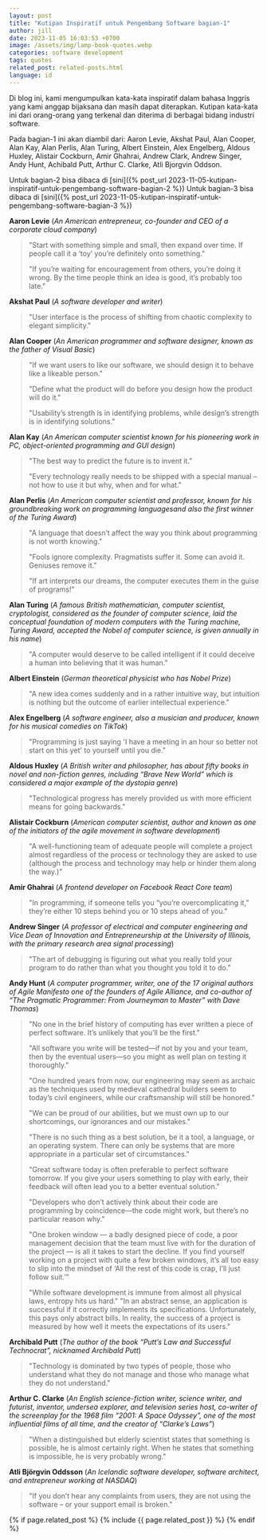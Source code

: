 ```yaml
---
layout: post
title: "Kutipan Inspiratif untuk Pengembang Software bagian-1"
author: jill
date: 2023-11-05 16:03:53 +0700
image: /assets/img/lamp-book-quotes.webp
categories: software development
tags: quotes
related_post: related-posts.html
language: id
---
```

Di blog ini, kami mengumpulkan kata-kata inspiratif dalam bahasa Inggris yang kami anggap 
bijaksana dan masih dapat diterapkan. Kutipan kata-kata ini dari orang-orang yang terkenal dan 
diterima di berbagai bidang industri software. 

Pada bagian-1 ini akan diambil dari: Aaron Levie, Akshat Paul, Alan Cooper, Alan Kay, Alan Perlis, 
Alan Turing, Albert Einstein, Alex Engelberg, Aldous Huxley, Alistair Cockburn, Amir Ghahrai, 
Andrew Clark, Andrew Singer, Andy Hunt, Achibald Putt, Arthur C. Clarke, Atli Bjorgvin Oddson.

Untuk bagian-2 bisa dibaca di [sini]({% post_url 2023-11-05-kutipan-inspiratif-untuk-pengembang-software-bagian-2 %})
Untuk bagian-3 bisa dibaca di [sini]({% post_url 2023-11-05-kutipan-inspiratif-untuk-pengembang-software-bagian-3 %})

**Aaron Levie** (*An American entrepreneur, co-founder and CEO of a corporate cloud company*)

> "Start with something simple and small, then expand over time. If people call it a ‘toy’ you’re definitely onto something."
>
> "If you’re waiting for encouragement from others, you’re doing it wrong. By the time people think an idea is good, it’s probably too late."

**Akshat Paul** (*A software developer and writer*)

> "User interface is the process of shifting from chaotic complexity to elegant simplicity."


**Alan Cooper** (*An American programmer and software designer, known as the father of Visual Basic*)

> "If we want users to like our software, we should design it to behave like a likeable person."
> 
> "Define what the product will do before you design how the product will do it."
>
> "Usability’s strength is in identifying problems, while design’s strength is in identifying solutions."

**Alan Kay** (*An American computer scientist known for his pioneering work in PC, object-oriented programming and GUI design*)

> "The best way to predict the future is to invent it."
> 
> "Every technology really needs to be shipped with a special manual – not how to use it but why, when and for what."

**Alan Perlis** (*An American computer scientist and professor, known for his groundbreaking work on programming languages ​​and also the first winner of the Turing Award*)

> "A language that doesn’t affect the way you think about programming is not worth knowing."
> 
> "Fools ignore complexity. Pragmatists suffer it. Some can avoid it. Geniuses remove it."
> 
> "If art interprets our dreams, the computer executes them in the guise of programs!"

**Alan Turing** (*A famous British mathematician, computer scientist, cryptologist, considered as the founder of computer science, laid the conceptual foundation of modern computers with the Turing machine, Turing Award, accepted the Nobel of computer science, is given annually in his name*)

> "A computer would deserve to be called intelligent if it could deceive a human into believing that it was human."

**Albert Einstein** (*German theoretical physicist who has Nobel Prize*)

> "A new idea comes suddenly and in a rather intuitive way, but intuition is nothing but the outcome of earlier intellectual experience."

**Alex Engelberg** (*A software engineer, also a musician and producer, known for his musical comedies on TikTok*)

> "Programming is just saying 'I have a meeting in an hour so better not start on this yet' to yourself until you die."

**Aldous Huxley** (*A British writer and philosopher, has about fifty books in novel and non-fiction genres, including “Brave New World” which is considered a major example of the dystopia genre*)

> "Technological progress has merely provided us with more efficient means for going backwards."

**Alistair Cockburn** (*American computer scientist, author and known as one of the initiators of the agile movement in software development*)

> "A well-functioning team of adequate people will complete a project almost regardless of the process or technology they are asked to use (although the process and technology may help or hinder them along the way.)"

**Amir Ghahrai** (*A frontend developer on Facebook React Core team*)

> "In programming, if someone tells you “you’re overcomplicating it,” they’re either 10 steps behind you or 10 steps ahead of you."

**Andrew Singer** (*A professor of electrical and computer engineering and Vice Dean of Innovation and Entrepreneurship at the University of Illinois, with the primary research area signal processing*)

> "The art of debugging is figuring out what you really told your program to do rather than what you thought you told it to do."

**Andy Hunt** (*A computer programmer, writer, one of the 17 original authors of Agile Manifesto one of the founders of Agile Alliance, and co-author of “The Pragmatic Programmer: From Journeyman to Master” with Dave Thomas*)

> "No one in the brief history of computing has ever written a piece of perfect software. It’s unlikely that you’ll be the first."
> 
> "All software you write will be tested—if not by you and your team, then by the eventual users—so you might as well plan on testing it thoroughly."
> 
> "One hundred years from now, our engineering may seem as archaic as the techniques used by medieval cathedral builders seem to today’s civil engineers, while our craftsmanship will still be honored."
> 
> "We can be proud of our abilities, but we must own up to our shortcomings, our ignorances and our mistakes."
> 
> "There is no such thing as a best solution, be it a tool, a language, or an operating system. There can only be systems that are more appropriate in a particular set of circumstances."
> 
> "Great software today is often preferable to perfect software tomorrow. If you give your users something to play with early, their feedback will often lead you to a better eventual solution."
> 
> "Developers who don’t actively think about their code are programming by coincidence—the code might work, but there’s no particular reason why."
> 
> "One broken window — a badly designed piece of code, a poor management decision that the team must live with for the duration of the project — is all it takes to start the decline. If you find yourself working on a project with quite a few broken windows, it’s all too easy to slip into the mindset of ‘All the rest of this code is crap, I’ll just follow suit.’”
> 
> "While software development is immune from almost all physical laws, entropy hits us hard."
> "In an abstract sense, an application is successful if it correctly implements its specifications. Unfortunately, this pays only abstract bills. In reality, the success of a project is measured by how well it meets the expectations of its users."

**Archibald Putt** (*The author of the book “Putt’s Law and Successful Technocrat”, nicknamed Archibald Putt*)

> "Technology is dominated by two types of people, those who understand what they do not manage and those who manage what they do not understand."

**Arthur C. Clarke** (*An English science-fiction writer, science writer, and futurist, inventor, undersea explorer, and television series host, co-writer of the screenplay for the 1968 film “2001: A Space Odyssey”, one of the most influential films of all time, and the creator of “Clarke’s Laws”*)

> "When a distinguished but elderly scientist states that something is possible, he is almost certainly right. When he states that something is impossible, he is very probably wrong."

**Atli Björgvin Oddsson** (*An Icelandic software developer, software architect, and entrepreneur working at NASDAQ*)

> "If you don’t hear any complaints from users, they are not using the software – or your support email is broken."

{% if page.related_post %}
  {% include {{ page.related_post }} %}
{% endif %}